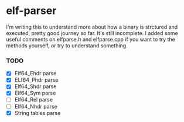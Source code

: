 # elf-parser
I'm writing this to understand more about how a binary is strctured 
and executed, pretty good journey so far. It's still incomplete.
I added some useful comments on elfparse.h and elfparse.cpp
if you want to try the methods yourself, or try to understand 
something.

### TODO
- [x] Elf64_Ehdr parse
- [x] ELf64_Phdr parse
- [x] Elf64_Shdr parse
- [x] Elf64_Sym  parse
- [ ] Elf64_Rel  parse
- [ ] Elf64_Nhdr parse
- [x] String tables parse
